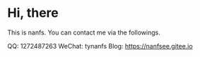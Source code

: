 # Hi, there

This is nanfs. You can contact me via the followings.

QQ: 1272487263
WeChat: tynanfs
Blog: https://nanfsee.gitee.io